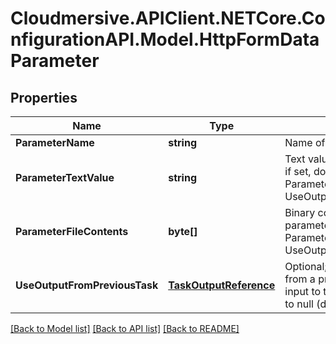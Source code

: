 # Cloudmersive.APIClient.NETCore.ConfigurationAPI.Model.HttpFormDataParameter
## Properties

Name | Type | Description | Notes
------------ | ------------- | ------------- | -------------
**ParameterName** | **string** | Name of the parameter | [optional] 
**ParameterTextValue** | **string** | Text value of the parameter; if set, do not set ParameterFileContents or UseOutputFromPreviousTask | [optional] 
**ParameterFileContents** | **byte[]** | Binary contents of the parameter; if set, do not set ParameterTextValue or UseOutputFromPreviousTask | [optional] 
**UseOutputFromPreviousTask** | [**TaskOutputReference**](TaskOutputReference.md) | Optional; use the output from a previous task as the input to this parameter.  Set to null (default) to ignore. | [optional] 

[[Back to Model list]](../README.md#documentation-for-models) [[Back to API list]](../README.md#documentation-for-api-endpoints) [[Back to README]](../README.md)

